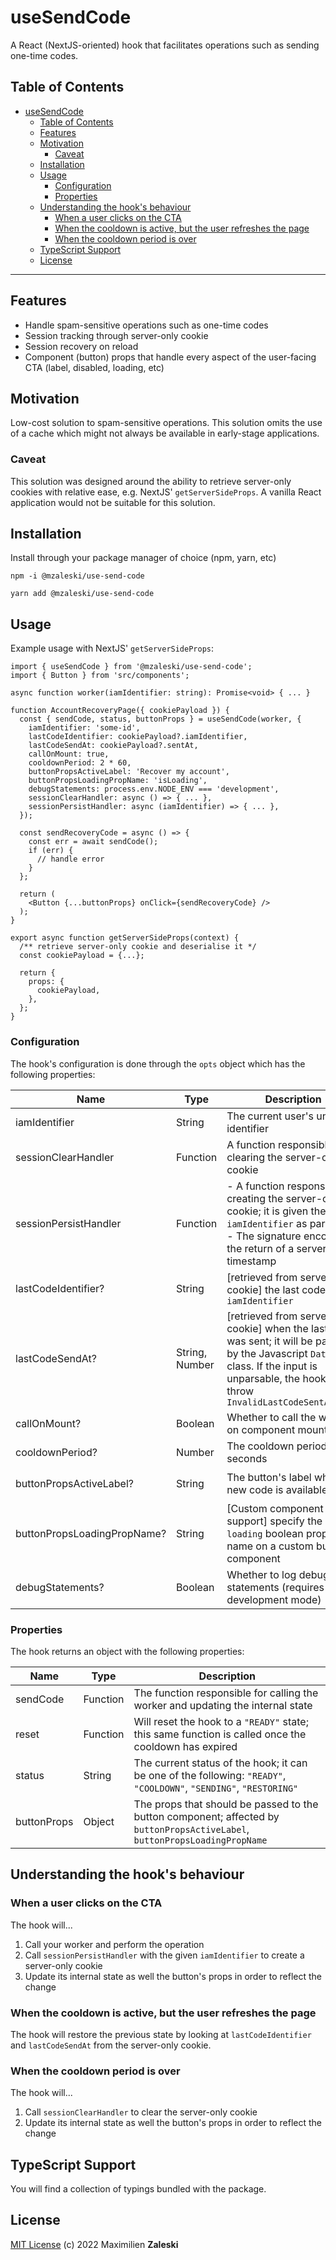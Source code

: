 # useSendCode

A React (NextJS-oriented) hook that facilitates operations such as sending one-time codes.

## Table of Contents

- [useSendCode](#usesendcode)
  - [Table of Contents](#table-of-contents)
  - [Features](#features)
  - [Motivation](#motivation)
    - [Caveat](#caveat)
  - [Installation](#installation)
  - [Usage](#usage)
    - [Configuration](#configuration)
    - [Properties](#properties)
  - [Understanding the hook's behaviour](#understanding-the-hooks-behaviour)
    - [When a user clicks on the CTA](#when-a-user-clicks-on-the-cta)
    - [When the cooldown is active, but the user refreshes the page](#when-the-cooldown-is-active-but-the-user-refreshes-the-page)
    - [When the cooldown period is over](#when-the-cooldown-period-is-over)
  - [TypeScript Support](#typescript-support)
  - [License](#license)

---

## Features

- Handle spam-sensitive operations such as one-time codes
- Session tracking through server-only cookie
- Session recovery on reload
- Component (button) props that handle every aspect of the user-facing CTA (label, disabled, loading, etc)

## Motivation

Low-cost solution to spam-sensitive operations. This solution omits the use of a cache which might not always be available in early-stage applications.

### Caveat

This solution was designed around the ability to retrieve server-only cookies with relative ease, e.g. NextJS' `getServerSideProps`. A vanilla React application would not be suitable for this solution.

## Installation

Install through your package manager of choice (npm, yarn, etc)

```
npm -i @mzaleski/use-send-code
```

```
yarn add @mzaleski/use-send-code
```

## Usage

Example usage with NextJS' `getServerSideProps`:

```tsx
import { useSendCode } from '@mzaleski/use-send-code';
import { Button } from 'src/components';

async function worker(iamIdentifier: string): Promise<void> { ... }

function AccountRecoveryPage({ cookiePayload }) {
  const { sendCode, status, buttonProps } = useSendCode(worker, {
    iamIdentifier: 'some-id',
    lastCodeIdentifier: cookiePayload?.iamIdentifier,
    lastCodeSendAt: cookiePayload?.sentAt,
    callOnMount: true,
    cooldownPeriod: 2 * 60,
    buttonPropsActiveLabel: 'Recover my account',
    buttonPropsLoadingPropName: 'isLoading',
    debugStatements: process.env.NODE_ENV === 'development',
    sessionClearHandler: async () => { ... },
    sessionPersistHandler: async (iamIdentifier) => { ... },
  });

  const sendRecoveryCode = async () => {
    const err = await sendCode();
    if (err) {
      // handle error
    }
  };

  return (
    <Button {...buttonProps} onClick={sendRecoveryCode} />
  );
}

export async function getServerSideProps(context) {
  /** retrieve server-only cookie and deserialise it */
  const cookiePayload = {...};

  return {
    props: {
      cookiePayload,
    },
  };
}
```

### Configuration

The hook's configuration is done through the `opts` object which has the following properties:

| Name | Type | Description | Default |
| --- | --- | --- | --- |
iamIdentifier | String | The current user's unique identifier | [required] |
sessionClearHandler | Function | A function responsible for clearing the server-only cookie | [required] |
sessionPersistHandler | Function | - A function responsible for creating the server-only cookie; it is given the `iamIdentifier` as parameter - The signature encourages the return of a server timestamp | [required] |
lastCodeIdentifier? | String | [retrieved from server-only cookie] the last code's `iamIdentifier` | `undefined` |
lastCodeSendAt? | String, Number | [retrieved from server-only cookie] when the last code was sent; it will be parsed by the Javascript `Date` class. If the input is unparsable, the hook will throw `InvalidLastCodeSentAtError` | `undefined` |
callOnMount? | Boolean | Whether to call the worker on component mount | `false` |
cooldownPeriod? | Number | The cooldown period in seconds | `300` (5 minutes) |
buttonPropsActiveLabel? | String | The button's label when a new code is available | `"Send me a new code"` |
buttonPropsLoadingPropName? | String | [Custom component support] specify the `loading` boolean property name on a custom button component | `"loading"` |
debugStatements? | Boolean | Whether to log debug statements (requires development mode) | `false` |

### Properties

The hook returns an object with the following properties:

| Name | Type | Description |
| --- | --- | --- |
sendCode | Function | The function responsible for calling the worker and updating the internal state |
reset | Function | Will reset the hook to a `"READY"` state; this same function is called once the cooldown has expired |
status | String | The current status of the hook; it can be one of the following: `"READY"`, `"COOLDOWN"`, `"SENDING"`, `"RESTORING"` |
buttonProps | Object | The props that should be passed to the button component; affected by `buttonPropsActiveLabel`, `buttonPropsLoadingPropName` |

## Understanding the hook's behaviour 

### When a user clicks on the CTA

The hook will...

1. Call your worker and perform the operation
2. Call `sessionPersistHandler` with the given `iamIdentifier` to create a server-only cookie
3. Update its internal state as well the button's props in order to reflect the change 

### When the cooldown is active, but the user refreshes the page

The hook will restore the previous state by looking at `lastCodeIdentifier` and `lastCodeSendAt` from the server-only cookie.
   
### When the cooldown period is over

The hook will...

1. Call `sessionClearHandler` to clear the server-only cookie
2. Update its internal state as well the button's props in order to reflect the change

## TypeScript Support 

You will find a collection of typings bundled with the package.

## License

[MIT License](LICENSE) (c) 2022 Maximilien **Zaleski**